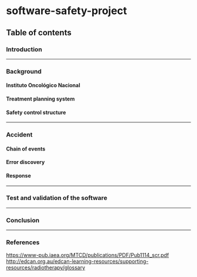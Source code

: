 # software-safety-project

## Table of contents

### Introduction

---

### Background

#### Instituto Oncológico Nacional

#### Treatment planning system

#### Safety control structure

---

### Accident

#### Chain of events

#### Error discovery

#### Response

---

### Test and validation of the software

---

### Conclusion

---

### References

https://www-pub.iaea.org/MTCD/publications/PDF/Pub1114_scr.pdf
http://edcan.org.au/edcan-learning-resources/supporting-resources/radiotherapy/glossary
